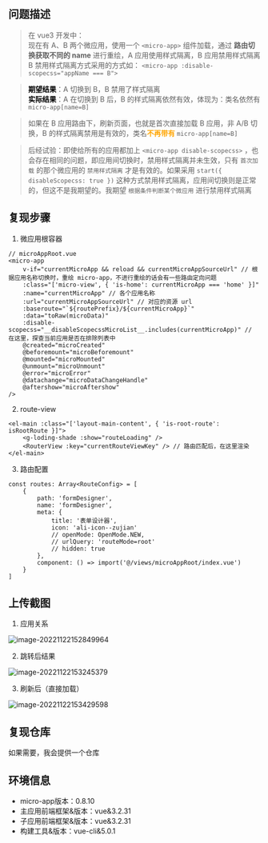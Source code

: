 ## 问题描述

> 在 vue3 开发中：<br/>
> 现在有 A、B 两个微应用，使用一个 `<micro-app>` 组件加载，通过 **路由切换获取不同的 name** 进行重绘，A 应用使用样式隔离，B 应用禁用样式隔离<br/>
> B 禁用样式隔离方式采用的方式如： `<micro-app :disable-scopecss="appName === B">` <br/>

> <strong style="color: #000; ">期望结果</strong>：A 切换到 B，B 禁用了样式隔离 <br/>
> <strong  style="color: #000; ">实际结果</strong>：A 在切换到 B 后，B 的样式隔离依然有效，体现为：类名依然有 `micro-app[name=B]` <br/>

> 如果在 B 应用路由下，刷新页面，也就是首次直接加载 B 应用，非 A/B 切换，B 的样式隔离禁用是有效的，类名<strong style="color: orange; ">不再带有</strong> `micro-app[name=B]`

> 后经试验：即使给所有的应用都加上 `<micro-app disable-scopecss>` ，也会存在相同的问题，即应用间切换时，禁用样式隔离并未生效，只有 `首次加载` 的那个微应用的 `禁用样式隔离` 才是有效的。如果采用 `start({ disableScopecss: true })` 这种方式禁用样式隔离，应用间切换则是正常的，但这不是我期望的。我期望 `根据条件判断某个微应用` 进行禁用样式隔离

## 复现步骤

1. 微应用根容器

```tsx
// microAppRoot.vue
<micro-app
    v-if="currentMicroApp && reload && currentMicroAppSourceUrl" // 根据应用名称切换时，重绘 micro-app，不进行重绘的话会有一些路由定向问题
    :class="['micro-view', { 'is-home': currentMicroApp === 'home' }]"
    :name="currentMicroApp" // 各个应用名称 
    :url="currentMicroAppSourceUrl" // 对应的资源 url
    :baseroute="`${routePrefix}/${currentMicroApp}`"
    :data="toRaw(microData)"
    :disable-scopecss="__disableScopecssMicroList__.includes(currentMicroApp)" // 在这里，探查当前应用是否在排除列表中
    @created="microCreated"
    @beforemount="microBeforemount"
    @mounted="microMounted"
    @unmount="microUnmount"
    @error="microError"
    @datachange="microDataChangeHandle"
    @aftershow="microAftershow"
/>
```

2. route-view

```tsx
<el-main :class="['layout-main-content', { 'is-root-route': isRootRoute }]">
    <g-loding-shade :show="routeLoading" />
    <RouterView :key="currentRouteViewKey" /> // 路由匹配后，在这里渲染
</el-main>
```

3. 路由配置

```tsx
const routes: Array<RouteConfig> = [
    {
        path: 'formDesigner',
        name: 'formDesigner',
        meta: {
            title: '表单设计器',
            icon: 'ali-icon--zujian'
            // openMode: OpenMode.NEW,
            // urlQuery: 'routeMode=root'
            // hidden: true
        },
        component: () => import('@/views/microAppRoot/index.vue')
    }
]
```

## 上传截图

1. 应用关系

![image-20221122152849964](https://foruda.gitee.com/images/1669103148304893763/2718e63b_1831475.png)

2. 跳转后结果

![image-20221122153245379](https://foruda.gitee.com/images/1669103183575295131/657723f6_1831475.png)

3. 刷新后（直接加载）

![image-20221122153429598](https://foruda.gitee.com/images/1669103186098823645/2593b78d_1831475.png)

## 复现仓库

如果需要，我会提供一个仓库

## 环境信息

* micro-app版本：0.8.10
* 主应用前端框架&版本：vue&3.2.31
* 子应用前端框架&版本：vue&3.2.31
* 构建工具&版本：vue-cli&5.0.1
